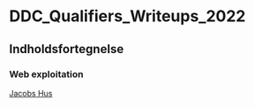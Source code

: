 ﻿# DDC_Qualifiers_Writeups_2022

## Indholdsfortegnelse

### Web exploitation
[Jacobs Hus](Jacobs_Hus)